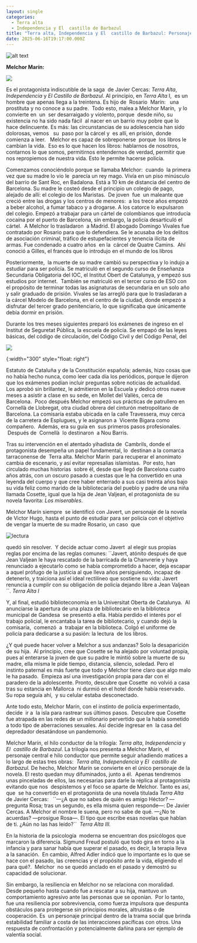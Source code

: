 ```yaml
---
layout: single
categories:
  - Terra alta
  - Independencia y El  castillo de Barbazul
title: "Terra alta, Independencia y El  castillo de Barbazul: Personaje Principal"
date: 2025-06-16T19:17:00.000Z
---
```

![alt text](/assets/img/banner.jpg)

**Melchor Marín:**   

![](/assets/img/evolucion.png)

Es el protagonista indiscutible de la saga  de Javier Cercas: *Terra Alta*, *Independencia* y *El Castillo de Barbazul*. Al
principio, en *Terra Alta* I,  es un hombre que apenas llega a la treintena. Es hijo de  Rosario  Marín: 
 una  prostituta y no conoce a su padre.  Todo esto, malea a Melchor Marín,  y lo
convierte en  un  ser desarraigado y violento, porque  desde niño, su existencia no ha sido nada fácil  al nacer en un barrio muy pobre que lo hace delincuente. Es más: las circunstancias de su adolescencia han sido 
dolorosas, vemos   su  paso por la cárcel y  es allí, en prisión, donde comienza a leer.   Melchor
es capaz de sobreponerse  porque  los libros le cambian la vida.  Eso es lo que hacen los libros: hablarnos de nosotros, contarnos lo que somos, permitirnos entendernos de verdad, permitir que nos repropiemos de nuestra vida. Esto le permite hacerse policía.

Comenzamos conociéndolo porque se llamaba Melchor:  cuando  la primera vez que su madre lo vio le  parecía un rey mago. Vivía en un piso minúsculo del barrio de Sant Roc, en Badalona. Está a 10 km de distancia del centro de Barcelona. Su madre le costeó desde el principio un colegio de pago, alejado de allí: el colegio de los Maristas.  De joven  fue  un maleante que creció entre las drogas y los centros de menores:  a los trece años empezó a beber alcohol, a fumar tabaco y a drogarse. A los catorce lo expulsaron del colegio. Empezó a trabajar para un cártel de colombianos que introducía cocaína por el puerto de Barcelona, sin embargo, la policía desarticuló
el cártel.  A Melchor lo trasladaron  a Madrid. El abogado Domingo Vivales fue contratado por Rosario para que lo defendiera. Se le acusaba de los delitos de asociación criminal, tráfico de estupefacientes y tenencia ilícita de armas. Fue condenado a cuatro años  en la  cárcel de Quatre Camins.  Ahí conoció a Gilles, el francés que lo
introdujo en el mundo de los libros

Posteriormente,  la muerte de su madre cambió su perspectiva y lo indujo a estudiar para ser policía. Se
matriculó en el segundo curso de Enseñanza Secundaria Obligatoria del IOC, el Institut Obert de Catalunya, y empezó sus estudios por internet.  También se matriculó en el tercer curso de ESO con el propósito de terminar todas las asignaturas de secundaria en un solo año y salir graduado de prisión. Vivales se las arregló para que lo trasladaran a la cárcel Modelo de Barcelona, en el centro de la ciudad, donde empezó a disfrutar
del tercer grado penitenciario, lo que significaba que únicamente debía dormir en prisión.

Durante los tres meses siguientes preparó los exámenes de ingreso en el Institut de Seguretat Pública, la escuela de policía. Se empapó de las leyes básicas, del código de circulación, del Código Civil y del Código Penal, del 

![](/assets/img/policia.jpg)

{:width="300" style="float: right"}

Estatuto de Cataluña y de la Constitución española; además, hizo cosas que no había hecho nunca, como leer cada día los periódicos, porque le dijeron que los exámenes podían incluir preguntas sobre noticias de actualidad. Los aprobó sin brillantez, le admitieron en la Escuela y dedicó otros nueve meses a asistir a clase en su sede, en Mollet del Vallès, cerca de Barcelona.  Poco después Melchor empezó sus prácticas de patrullero en Cornellà de Llobregat, otra ciudad obrera del cinturón metropolitano de Barcelona.  La comisaría estaba
ubicada en la calle Travessera, muy cerca de la carretera de Esplugues, y le asignaron a  Vicente Bigara como compañero.  Además, era su guía en  sus primeros pasos profesionales.  Después de  Cornellà  lo destinaron  a Nou Barris.

 Tras su intervención en el atentado yihadista de  Cambrils, donde el protagonista desempeña un papel fundamental, lo  destinan a la comarca tarraconense de  Terra alta. Melchor Marín  para recuperar el anonimato  cambia de escenario, y así evitar represalias islamistas.  Por esto, han circulado muchas historias  sobre él, desde
que llegó de Barcelona cuatro años atrás, con un oscuro pasado a cuestas que le ha convertido en una leyenda del cuerpo y que cree haber enterrado a sus casi treinta años bajo su vida feliz como marido de la bibliotecaria del pueblo y padre de una niña llamada Cosette, igual que la hija de Jean Valjean, el protagonista de su novela favorita: *Los miserables*. 

Melchor Marín siempre  se identificó con Javert, un personaje de la novela de Victor Hugo, hasta el punto de estudiar para ser policía con el objetivo de vengar la muerte de su madre Rosario, un caso  que 

![lectura](/assets/img/leer-libros-dificiles.jpg)

quedó sin resolver.  Y decide actuar como Javert  al elegir sus propias reglas por encima de las reglas comunes: ´´Javert, atónito después de que Jean Valjean le haya rescatado de la barricada de la Chanvrerie y haya renunciado a ejecutarlo como se había comprometido a hacer, deja escapar a aquel prófugo de la justicia al que lleva años persiguiendo, incapaz de detenerlo, y traiciona así el ideal rectilíneo que sostiene su vida: Javert renuncia a cumplir con su obligación de policía dejando libre a Jean Valjean´´. *Terra Alta I* 

Y, al final, estudió biblioteconomía en la Universitat Oberta de Catalunya.  Al anunciarse la apertura de una plaza de bibliotecario en la biblioteca municipal de Gandesa  se presentó a ella. Había perdido el interés por el trabajo policial, le encantaba la tarea de bibliotecario, y cuando dejó la comisaría,  comenzó  a  trabajar en la biblioteca. Colgó el uniforme de policía para dedicarse a su pasión: la lectura  de los libros. 

¿Y qué puede hacer volver a Melchor a sus andanzas? Solo la desaparición de su hija.  Al principio, cree que Cosette se ha alejado por voluntad propia, pues al enterarse la joven de que su padre le mintió sobre la muerte de su madre, ella misma le pide tiempo, distancia, silencio, soledad. Pero el instinto paternal es más fuerte que todo y Melchor tiene claro que algo malo le ha pasado.  Empieza así una investigación propia para dar con el paradero de la adolescente. Pronto, descubre que Cosette  no volvió a casa tras su estancia en Mallorca  ni durmió
en el hotel donde había reservado. Su ropa seguía ahí,  y su celular estaba desconectado. 

Ante todo esto, Melchor Marín, con el instinto de policía experimentado, decide  ir a  la isla para rastrear sus últimos pasos.  Descubre que Cosette fue atrapada en las redes de un millonario pervertido que la había sometido a todo tipo de aberraciones sexuales. Así decide ingresar en  la casa del  depredador desatándose un pandemonio.

Melchor Marín, el hilo conductor de la trilogía: *Terra alta*, *Independencia* y *El  castillo de Barbazul*. La trilogía nos presenta a Melchor Marín, el personaje central e hilo conductor que permite seguir añadiendo matices a lo largo de estas tres obras:  *Terra alta, Independencia* y *El  castillo de Barbazul.* De hecho, Melchor Marín se convierte en el único personaje de la novela. El resto quedan muy difuminados, junto a él.  Apenas tendremos unas pinceladas de ellos, las necesarias para darle la réplica al protagonista evitando que nos  despistemos y el foco se aparte de Melchor. Tanto es así, que  se ha convertido en el protagonista de una novela titulada *Terra Alta* de Javier Cercas:   ´´—¿A que no sabes de quién es amigo Héctor? —pregunta Rosa; tras un segundo, es ella misma quien
responde—: De Javier Cercas. A Melchor el nombre le suena, pero no sabe de qué. 
—¿No te acuerdas? —prosigue Rosa—. El tipo que escribe esas novelas que hablan
de ti. ¿Aún no las has leído?´´  *Terra Alta III.*

En la historia de la psicología  moderna se encuentran dos psicólogos que marcaron la diferencia. Sigmund Freud postuló que todo gira en torno a la infancia y para sanar había que superar el pasado, es decir, la terapia lleva a
la sanación.  En cambio, Alfred Adler indicó que lo importante es lo que se hace con el pasado, las creencias
y el propósito ante la vida, eligiendo el para qué?.  Melchor  no se quedó anclado en el pasado y demostró su
capacidad de solucionar. 

Sin embargo, la resiliencia en Melchor no se relaciona con moralidad. Desde pequeño hasta cuando fue a rescatar a su hija, mantuvo un comportamiento agresivo ante las personas que se oponían.  Por lo tanto, fue una resiliencia por sobrevivencia, como fuerza impulsora que despunta obstáculos para protegerse sin principios morales, altruistas o de cooperación. Es  un personaje principal dentro de la trama social que brinda estabilidad familiar a costa de las interacciones pacíficas con otros. Una respuesta de confrontación y potencialmente dañina para ser ejemplo de valentía social.
